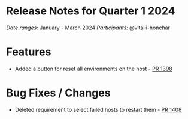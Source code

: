 # Release Notes for Quarter 1 2024

*Date ranges:* January - March 2024
*Participants:* @vitalii-honchar

# Features

- Added a button for reset all environments on the host - [PR 1398](https://github.com/pinterest/teletraan/pull/1398)

# Bug Fixes / Changes

- Deleted requirement to select failed hosts to restart them - [PR 1408](https://github.com/pinterest/teletraan/pull/1408)